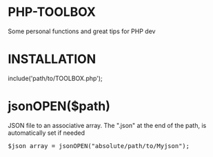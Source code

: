 # PHP-TOOLBOX
Some personal functions and great tips for PHP dev

# INSTALLATION
include('path/to/TOOLBOX.php');

# jsonOPEN($path)
JSON file to an associative array. The ".json" at the end of the path, is automatically set if needed

<pre>
$json_array = jsonOPEN("absolute/path/to/Myjson");
</pre>
